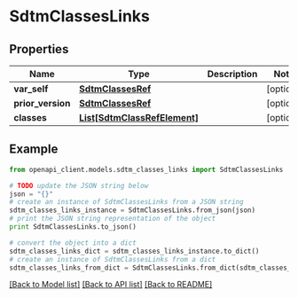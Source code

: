 # SdtmClassesLinks


## Properties
Name | Type | Description | Notes
------------ | ------------- | ------------- | -------------
**var_self** | [**SdtmClassesRef**](SdtmClassesRef.md) |  | [optional] 
**prior_version** | [**SdtmClassesRef**](SdtmClassesRef.md) |  | [optional] 
**classes** | [**List[SdtmClassRefElement]**](SdtmClassRefElement.md) |  | [optional] 

## Example

```python
from openapi_client.models.sdtm_classes_links import SdtmClassesLinks

# TODO update the JSON string below
json = "{}"
# create an instance of SdtmClassesLinks from a JSON string
sdtm_classes_links_instance = SdtmClassesLinks.from_json(json)
# print the JSON string representation of the object
print SdtmClassesLinks.to_json()

# convert the object into a dict
sdtm_classes_links_dict = sdtm_classes_links_instance.to_dict()
# create an instance of SdtmClassesLinks from a dict
sdtm_classes_links_from_dict = SdtmClassesLinks.from_dict(sdtm_classes_links_dict)
```
[[Back to Model list]](../README.md#documentation-for-models) [[Back to API list]](../README.md#documentation-for-api-endpoints) [[Back to README]](../README.md)



